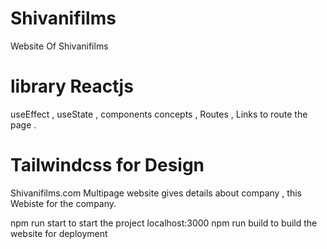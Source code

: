 # Shivanifilms
Website Of Shivanifilms

# library Reactjs 
useEffect , useState , components concepts , Routes , Links to route the page .

# Tailwindcss for Design 
Shivanifilms.com
Multipage website gives details about company , this Webiste for the company.

npm run start to start the project localhost:3000
npm run build to build the website for deployment 
